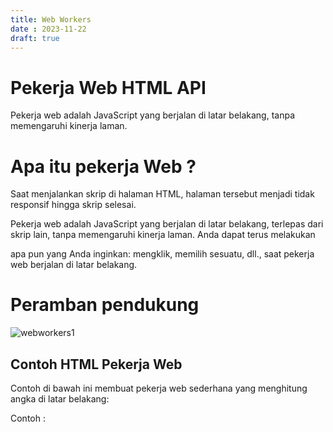```yaml
---
title: Web Workers
date : 2023-11-22
draft: true
---
```


# Pekerja Web HTML API

Pekerja web adalah JavaScript yang berjalan di latar belakang, tanpa memengaruhi kinerja laman.

# Apa itu pekerja Web ?
Saat menjalankan skrip di halaman HTML, halaman tersebut menjadi tidak responsif hingga skrip selesai.

Pekerja web adalah JavaScript yang berjalan di latar belakang, terlepas dari skrip lain, tanpa memengaruhi kinerja laman. Anda dapat terus melakukan 

apa pun yang Anda inginkan: mengklik, memilih sesuatu, dll., saat pekerja web berjalan di latar belakang.

# Peramban pendukung 

![webworkers1](https://github.com/uin-unit/docs-html/blob/main/images/webworkers1.png)

## Contoh HTML Pekerja Web 

Contoh di bawah ini membuat pekerja web sederhana yang menghitung angka di latar belakang:

Contoh :

